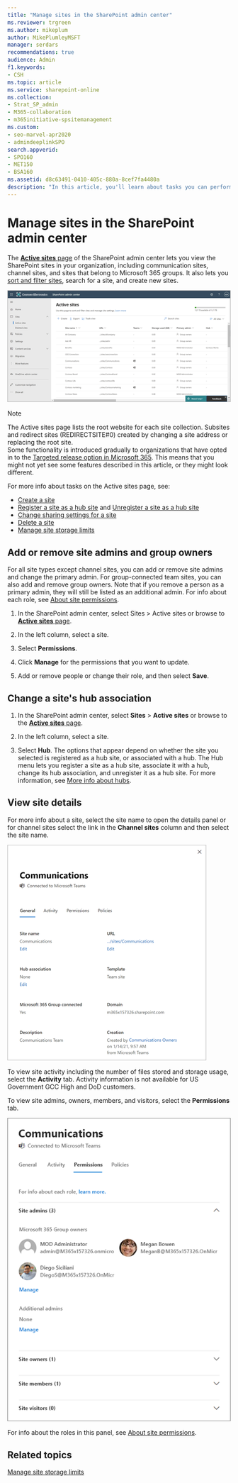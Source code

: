 ```yaml
---
title: "Manage sites in the SharePoint admin center"
ms.reviewer: trgreen
ms.author: mikeplum
author: MikePlumleyMSFT
manager: serdars
recommendations: true
audience: Admin
f1.keywords:
- CSH
ms.topic: article
ms.service: sharepoint-online
ms.collection:  
- Strat_SP_admin
- M365-collaboration
- m365initiative-spsitemanagement
ms.custom:
- seo-marvel-apr2020
- admindeeplinkSPO
search.appverid:
- SPO160
- MET150
- BSA160
ms.assetid: d8c63491-0410-405c-880a-8cef7fa4480a
description: "In this article, you'll learn about tasks you can perform on the Active sites page of the SharePoint admin center."
---
```


# Manage sites in the SharePoint admin center

The <a href="https://go.microsoft.com/fwlink/?linkid=2185220" target="_blank">**Active sites** page</a> of the SharePoint admin center lets you view the SharePoint sites in your organization, including communication sites, channel sites, and sites that belong to Microsoft 365 groups. It also lets you [sort and filter sites](customize-admin-center-site-list.md), search for a site, and create new sites.
  
![Active sites page](media/active-sites-page.png)
  
> [!NOTE]
> The Active sites page lists the root website for each site collection. Subsites and redirect sites (REDIRECTSITE#0) created by changing a site address or replacing the root site. <br>Some functionality is introduced gradually to organizations that have opted in to the [Targeted release option in Microsoft 365](/office365/admin/manage/release-options-in-office-365). This means that you might not yet see some features described in this article, or they might look different. 

For more info about tasks on the Active sites page, see:

- [Create a site](create-site-collection.md)
- [Register a site as a hub site](create-hub-site.md) and [Unregister a site as a hub site](remove-hub-site.md)
- [Change sharing settings for a site](change-external-sharing-site.md)  
- [Delete a site](delete-site-collection.md)
- [Manage site storage limits](manage-site-collection-storage-limits.md)

## Add or remove site admins and group owners
<a name="addremoveadmins"> </a>

For all site types except channel sites, you can add or remove site admins and change the primary admin. For group-connected team sites, you can also add and remove group owners. Note that if you remove a person as a primary admin, they will still be listed as an additional admin. For info about each role, see [About site permissions](site-permissions.md).

1. In the SharePoint admin center, select Sites > Active sites or browse to <a href="https://go.microsoft.com/fwlink/?linkid=2185220" target="_blank">**Active sites** page</a>.

2. In the left column, select a site. 
    
3. Select **Permissions**. 

4. Click **Manage** for the permissions that you want to update.

5. Add or remove people or change their role, and then select **Save**.
    
## Change a site's hub association
<a name="hubsite"> </a>
  
1. In the SharePoint admin center, select **Sites** > **Active sites** or browse to the <a href="https://go.microsoft.com/fwlink/?linkid=2185220" target="_blank">**Active sites** page</a>.

2. In the left column, select a site. 
    
3. Select **Hub**. The options that appear depend on whether the site you selected is registered as a hub site, or associated with a hub. The Hub menu lets you register a site as a hub site, associate it with a hub, change its hub association, and unregister it as a hub site. For more information, see [More info about hubs](planning-hub-sites.md).

## View site details
<a name="viewsitedetails"> </a>

For more info about a site, select the site name to open the details panel or for channel sites select the link in the **Channel sites** column and then select the site name.
  
![The General tab of the details panel](media/general-tab-details-panel.png)
  
To view site activity including the number of files stored and storage usage, select the **Activity** tab. Activity information is not available for US Government GCC High and DoD customers.
  
To view site admins, owners, members, and visitors, select the **Permissions** tab.

![The Permissions tab of the details panel](media/permissions-tab-details-panel.png)
  
For info about the roles in this panel, see [About site permissions](site-permissions.md).

## Related topics

[Manage site storage limits](manage-site-collection-storage-limits.md)

